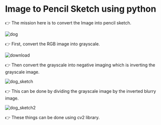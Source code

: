 # Image to Pencil Sketch using python

👉 The mission here is to convert the Image into pencil sketch.

![dog](https://user-images.githubusercontent.com/82924828/191065579-f0f29b4f-dda3-44f1-985d-042e11086e49.jpg)

👉 First, convert the RGB image into grayscale.

![download](https://user-images.githubusercontent.com/82924828/191065626-8caf751d-5480-452a-81a5-78d6cd21ab5f.png)

👉 Then convert the grayscale into negative imaging which is inverting the grayscale image.

![dog_sketch](https://user-images.githubusercontent.com/82924828/191066033-04489ba7-1c13-4f0d-ae7c-60e82c12f2a7.jpg)

👉 This can be done by dividing the grayscale image by the inverted blurry image.


![dog_sketch2](https://user-images.githubusercontent.com/82924828/191066150-a770a274-546a-47eb-ad4b-24fdcdd8fdfe.jpg)

👉 These things can be done using cv2 library.
